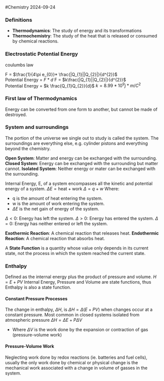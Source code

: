 #Chemistry 2024-09-24

### Definitions
- **Thermodynamics**: The study of energy and its transformations
- **Thermochemistry**: The study of the heat that is released or consumed by chemical reactions.

### Electrostatic Potential Energy
coulumbs law

F = $\frac{1}{4\pi e_{0}}* \frac{|Q_{1}||Q_{2}|}{d^{2}}$  
Potential Energy = $F*d$
F = $k\frac{|Q_{1}||Q_{2}|}{d^{2}}$  
Potential Energy = $k \frac{Q_{1}Q_{2}}{d}$
$k = 8.99*10^{9}j*m/C^{2}$

### First law of Thermodynamics
Energy can be converted from one form to another, but cannot be made of destroyed.

### System and surroundings
The portion of the universe we single out to study is called the system.
The surroundings are everything else, e.g. cylinder pistons and everything beyond the chemistry.

**Open System**: Matter and energy can be exchanged with the surrounding.
**Closed System**: Energy can be exchanged with the surrounding but matter cannot.
**Isolated System**: Neither energy or mater can be exchanged with the surrounding.

Internal Energy, E, of a system encompasses all the kinetic and potential energy of a system. 
$\Delta E = \text{heat} + \text{work}$
$\Delta = q + w$
Where:
- q is the amount of heat entering the system.
- w is the amount of work entering the system.
- $\Delta E$ is the net gain of energy of the system.

$\Delta < 0$: Energy has left the system.
$\Delta > 0$: Energy has entered the system.
$\Delta=0$: Energy has neither entered or left the system.

**Exothermic Reaction**: A chemical reaction that releases heat.
**Endothermic Reaction**: A chemical reaction that absorbs heat.

A **State Function** is a quantity whose value only depends in its current state, not the process in which the system reached the current state.

### Enthalpy
Defined as the internal energy plus the product of pressure and volume.
$H = E + PV$
Internal Energy, Pressure and Volume are state functions, thus Enthalpy is also a state function.

#### Constant Pressure Processes
The change in enthalpy, $\Delta H$, is
$\Delta H = \Delta(E + PV)$
when changes occur at a constant pressure. Most common in closed systems isolated from atmospheric pressure
$\Delta H = \Delta E + P \Delta V$
- Where $\Delta V$ is the work done by the expansion or contraction of gas (pressure-volume work)
#### Pressure-Volume Work
Neglecting work done by redox reactions (ie. batteries and fuel cells), usually the only work done by chemical or physical change is the mechanical work associated with a change in volume of gasses in the system.